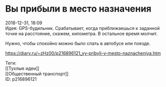 Вы прибыли в место назначения
==============================

   
 2018-12-31, 18:09   
  Идея: GPS-будильник. Срабатывает, когда приближаешься к заданной точке на расстояние, скажем, километра. В остальное время молчит.   
   
 Нужно, чтобы спокойно можно было спать в автобусе или поезде.   
    
 <https://diary.ru/~zHz00/p216896121_vy-pribyli-v-mesto-naznacheniya.htm>   
   
 Теги:   
 [[Тухлые идеи]]   
 [[Общественный транспорт]]   
 ID: p216896121